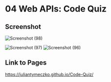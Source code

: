 # 04 Web APIs: Code Quiz

## Screenshot
![Screenshot (98)](https://github.com/JulianTymeczko/Code-Quiz/assets/130944880/e6a376cf-0495-4296-bc45-2f17b51b2c7d)

![Screenshot (97)](https://github.com/JulianTymeczko/Code-Quiz/assets/130944880/f18ace47-5142-4b9a-8e53-ab3fc05a80c7)
![Screenshot (96)](https://github.com/JulianTymeczko/Code-Quiz/assets/130944880/e5783e6e-fb7f-412f-865b-933062b177d6)








## Link to Pages
https://juliantymeczko.github.io/Code-Quiz/
